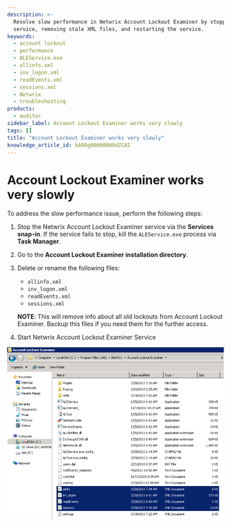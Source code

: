 ```yaml
---
description: >-
  Resolve slow performance in Netwrix Account Lockout Examiner by stopping the
  service, removing stale XML files, and restarting the service.
keywords:
  - account lockout
  - performance
  - ALEService.exe
  - allinfo.xml
  - inv_logon.xml
  - readEvents.xml
  - sessions.xml
  - Netwrix
  - troubleshooting
products:
  - auditor
sidebar_label: Account Lockout Examiner works very slowly
tags: []
title: "Account Lockout Examiner works very slowly"
knowledge_article_id: kA00g000000H9dZCAS
---
```


# Account Lockout Examiner works very slowly

To address the slow performance issue, perform the following steps:

1. Stop the Netwrix Account Lockout Examiner service via the **Services snap-in**. If the service fails to stop, kill the `ALEService.exe` process via **Task Manager**.
2. Go to the **Account Lockout Examiner installation directory**.
3. Delete or rename the following files:
   - `allinfo.xml`
   - `inv_logon.xml`
   - `readEvents.xml`
   - `sessions.xml`

   **NOTE**: This will remove info about all old lockouts from Account Lockout Examiner. Backup this files if you need them for the further access.
4. Start Netwrix Account Lockout Examiner Service

[![User-added image](images/ka04u000000HcWK_0EM700000004wmE.png)](https://netwrix.secure.force.com/kb/servlet/rtaImage?eid=ka40g000000kAbJ&amp;feoid=00N700000032Pj2&amp;refid=0EM700000004wmE)
